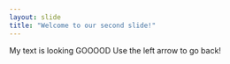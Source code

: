 ```yaml
---
layout: slide
title: "Welcome to our second slide!"
---
```

My text is looking GOOOOD
Use the left arrow to go back!
